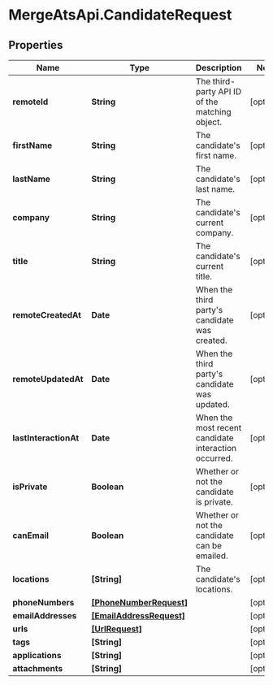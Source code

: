 # MergeAtsApi.CandidateRequest

## Properties

Name | Type | Description | Notes
------------ | ------------- | ------------- | -------------
**remoteId** | **String** | The third-party API ID of the matching object. | [optional] 
**firstName** | **String** | The candidate&#39;s first name. | [optional] 
**lastName** | **String** | The candidate&#39;s last name. | [optional] 
**company** | **String** | The candidate&#39;s current company. | [optional] 
**title** | **String** | The candidate&#39;s current title. | [optional] 
**remoteCreatedAt** | **Date** | When the third party&#39;s candidate was created. | [optional] 
**remoteUpdatedAt** | **Date** | When the third party&#39;s candidate was updated. | [optional] 
**lastInteractionAt** | **Date** | When the most recent candidate interaction occurred. | [optional] 
**isPrivate** | **Boolean** | Whether or not the candidate is private. | [optional] 
**canEmail** | **Boolean** | Whether or not the candidate can be emailed. | [optional] 
**locations** | **[String]** | The candidate&#39;s locations. | [optional] 
**phoneNumbers** | [**[PhoneNumberRequest]**](PhoneNumberRequest.md) |  | [optional] 
**emailAddresses** | [**[EmailAddressRequest]**](EmailAddressRequest.md) |  | [optional] 
**urls** | [**[UrlRequest]**](UrlRequest.md) |  | [optional] 
**tags** | **[String]** |  | [optional] 
**applications** | **[String]** |  | [optional] 
**attachments** | **[String]** |  | [optional] 


